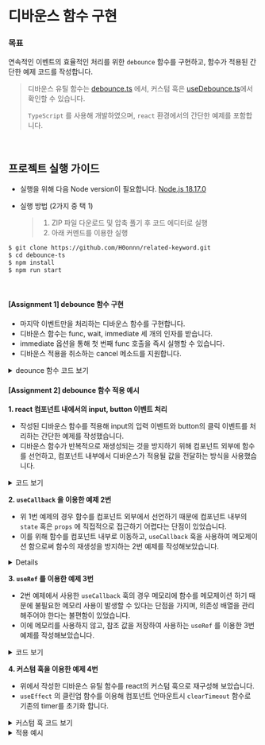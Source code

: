 # 디바운스 함수 구현

### 목표
연속적인 이벤트의 효율적인 처리를 위한 `debounce` 함수를 구현하고, 함수가 적용된 간단한 예제 코드를 작성합니다.

> 디바운스 유틸 함수는 [debounce.ts](https://github.com/H0onnn/function-debounce/tree/main/debounce-ts/src/utils) 에서, 커스텀 훅은 [useDebounce.ts](https://github.com/H0onnn/function-debounce/tree/main/debounce-ts/src/hooks)에서 확인할 수 있습니다.
>
> `TypeScript` 를 사용해 개발하였으며, `react` 환경에서의 간단한 예제를 포함합니다.
<br />

## 프로젝트 실행 가이드

- 실행을 위해 다음 Node version이 필요합니다.
  [Node.js 18.17.0](https://nodejs.org/ca/blog/release/v18.17.0/)

- 실행 방법 (2가지 중 택 1)
  > 1. ZIP 파일 다운로드 및 압축 풀기 후 코드 에디터로 실행
  > 2. 아래 커멘드를 이용한 실행

```bash
$ git clone https://github.com/H0onnn/related-keyword.git
$ cd debounce-ts
$ npm install
$ npm run start
```

<br />

#### [Assignment 1] debounce 함수 구현

- 마지막 이벤트만을 처리하는 디바운스 함수를 구현합니다.
- 디바운스 함수는 func, wait, immediate 세 개의 인자를 받습니다.
- immediate 옵션을 통해 첫 번째 func 호출을 즉시 실행할 수 있습니다.
- 디바운스 적용을 취소하는 cancel 메소드를 지원합니다.

<details>
  <summary>deounce 함수 코드 보기</summary>

  ```ts
  // debounce.ts
/**
 * @description 디바운스 함수 구현하기
 *
 * @param {Function} func - 디바운스가 적용 될 함수
 * @param {number} wait - 대기 시간 설정 (ms 단위로 500은 0.5초를 나타냄) (기본 값 : 500)
 * @param {boolean} immediate - true일 때, wait 시간 동안 대기하지 않고 func를 즉시 실행 (기본 값 : false)
 * @returns {Function} - 디바운스가 적용된 함수 리턴
 *
 * @example
 * const debouncedConsole = debounce(() => console.log('console !'), 500); => 이벤트가 끝난 후 0.5초 뒤에 콘솔 실행
 */

interface DebounceFunctionReturnTypes<T extends (...args: any[]) => any> {
  debounced: (...args: Parameters<T>) => Promise<ReturnType<T>>;
  cancel: () => void;
}

const debounce = <T extends (...args: any[]) => any>(
  func: T,
  wait: number = 500,
  immediate: boolean = false
): DebounceFunctionReturnTypes<T> => {
  let timeoutId: ReturnType<typeof setTimeout> | null = null;

  let setPromiseResolve: (value: ReturnType<T> | null) => void;

  const debounced = (...args: Parameters<T>): Promise<ReturnType<T>> => {
    return new Promise<ReturnType<T>>((res) => {
      const runImmediately = immediate && timeoutId === null;

      if (runImmediately) {
        res(func(...args));
      }

      const delay = () => {
        timeoutId = null;

        if (immediate === false) {
          res(func(...args));
        }
      };

      if (timeoutId !== null) {
        clearTimeout(timeoutId);
      }

      setPromiseResolve = res as (value: ReturnType<T> | null) => void;

      timeoutId = setTimeout(delay, wait);
    });
  };

  const cancel = () => {
    if (timeoutId !== null) {
      clearTimeout(timeoutId);
      timeoutId = null;

      if (setPromiseResolve) {
        setPromiseResolve(null);
      }
    }
  };

  return { debounced, cancel };
};

export default debounce;
  ```
</details>

#### [Assignment 2] debounce 함수 적용 예시

**1. react 컴포넌트 내에서의 input, button 이벤트 처리**

- 작성된 디바운스 함수를 적용해 input의 입력 이벤트와 button의 클릭 이벤트를 처리하는 간단한 예제를 작성했습니다.
- 디바운스 함수가 반복적으로 재생성되는 것을 방지하기 위해 컴포넌트 외부에 함수를 선언하고, 컴포넌트 내부에서 디바운스가 적용될 값을 전달하는 방식을 사용했습니다.

<details>
  <summary>코드 보기</summary>

```tsx
import { useState } from "react";
import debounce from "../utils/debounce";

const debouncedInputValue = debounce((debouncedValue: string) => {
  console.log("디바운싱 input", debouncedValue);
});

const debouncedButtonClick = debounce(
  () => {
    console.log("디바운싱 button");
  },
  1000,
  true
); // immediate true 적용

const DebounceExample = () => {
  const [inputValue, setInputValue] = useState<string>("");
  const [buttonClickCount, setButtonClickCount] = useState<number>(0);

  const handleInputChange = (e: React.ChangeEvent<HTMLInputElement>) => {
    setInputValue(e.target.value);

    debouncedInputValue.debounced(e.target.value);
  };

  const handleButtonClick = () => {
    setButtonClickCount((prevCount) => prevCount + 1);
    console.log("디바운싱 button");

    debouncedButtonClick.debounced();
  };

  const handleCancelDebouncedButton = () => {
    debouncedButtonClick.cancel();
  };

  return (
    <div>
      <p>디바운싱 예제 1</p>
      <input
        type="text"
        value={inputValue}
        onChange={handleInputChange}
        placeholder="콘솔 창을 확인해보세요."
      />
      <button onClick={handleButtonClick}>클릭</button>
      <button onClick={handleCancelDebouncedButton}>취소</button>
    </div>
  );
};

export default DebounceExample;
```
</details>

**2. `useCallback` 을 이용한 예제 2번**

- 위 1번 예제의 경우 함수를 컴포넌트 외부에서 선언하기 때문에 컴포넌트 내부의 `state` 혹은 `props` 에 직접적으로 접근하기 어렵다는 단점이 있었습니다.
- 이를 위해 함수를 컴포넌트 내부로 이동하고, `useCallback` 훅을 사용하여 메모제이션 함으로써 함수의 재생성을 방지하는 2번 예제를 작성해보았습니다.

<details>
  <summara>코드 보기</summara>

  ```tsx
  import { useState, useCallback } from "react";
import debounce from "../utils/debounce";

const DebounceWithUseCallback = () => {
  const [inputValue, setInputValue] = useState<string>("");
  const [buttonClickCount, setButtonClickCount] = useState<number>(0);

  const debouncedInputValue = useCallback(
    debounce((debouncedValue: string) => {
      console.log("디바운싱 input", debouncedValue);
    }).debounced,
    []
  );

  // 버튼 클릭에 대한 디바운싱 함수
  const debouncedButton = useCallback(
    debounce(
      () => {
        setButtonClickCount((prevCount) => prevCount + 1);
        console.log("디바운싱 button");
      },
      1000,
      true
    ).debounced,
    []
  );

  // 버튼 클릭 디바운싱 취소 함수
  const cancelButtonDebounce = useCallback(
    debounce(
      () => {
        console.log("디바운싱 button cancel");
      },
      1000,
      true
    ).cancel,
    []
  );

  const handleInputChange = (e: React.ChangeEvent<HTMLInputElement>) => {
    setInputValue(e.target.value);
    debouncedInputValue(e.target.value);
  };

  const handleButtonClick = () => {
    debouncedButton();
  };

  const handleCancelDebouncedButton = () => {
    cancelButtonDebounce();
  };

  return (
    // return ...
  );
};

export default DebounceWithUseCallback;
```
</details>

**3. `useRef` 를 이용한 예제 3번**

- 2번 예제에서 사용한 `useCallback` 훅의 경우 메모리에 함수를 메모제이션 하기 때문에 불필요한 메모리 사용이 발생할 수 있다는 단점을 가지며, 의존성 배열을 관리해주어야 한다는 불편함이 있었습니다.
- 이에 메모리를 사용하지 않고, 참조 값을 저장하여 사용하는 `useRef` 를 이용한 3번 예제를 작성해보았습니다. 

<details>
  <summary>코드 보기</summary>

  ```ts
  import { useRef, useEffect, useState } from "react";
import debounce from "../utils/debounce";

const DebounceWithRef = () => {
  const [inputValue, setInputValue] = useState<string>("");
  const [debouncedValue, setDebouncedValue] = useState<string>("");
  const [buttonClickCount, setButtonClickCount] = useState<number>(0);

  // Input 디바운싱 처리를 위한 ref
  const debouncedInputRef = useRef(
    debounce((value: string) => {
      setDebouncedValue(value);
    })
  );

  // Button 디바운싱 처리를 위한 ref
  const debouncedButtonRef = useRef(
    debounce(
      () => {
        setButtonClickCount((prevCount) => prevCount + 1);
      },
      1000, // wait = 1000ms
      true // immediate = true
    )
  );

  const handleInputChange = (e: React.ChangeEvent<HTMLInputElement>) => {
    setInputValue(e.target.value);
    debouncedInputRef.current.debounced(e.target.value);
  };

  const handleButtonClick = () => {
    debouncedButtonRef.current.debounced();
  };

  const handleCancelDebouncedButton = () => {
    debouncedButtonRef.current.cancel();
  };

  useEffect(() => {
    // ex) 디바운스 처리된 값에 따른 검색 api 호출
    debouncedValue && console.log("디바운싱 input", debouncedValue);
  }, [debouncedValue]);

  useEffect(() => {
    buttonClickCount && console.log("디바운싱 button", buttonClickCount);
  }, [buttonClickCount]);

  return (
   // return ...
  );
};

export default DebounceWithRef;
  ```
</details>

**4. 커스텀 훅을 이용한 예제 4번**

- 위에서 작성한 디바운스 유틸 함수를 react의 커스텀 훅으로 재구성해 보았습니다.
- `useEffect` 의 클린업 함수를 이용해 컴포넌트 언마운트시 `clearTimeout` 함수로 기존의 timer를 초기화 합니다.

<details>
  <summary>커스텀 훅 코드 보기</summary>

  ```ts
// useDebounce.ts
import { useState, useEffect } from "react";

interface UseDebounceReturnTypes<T extends (...args: any[]) => any> {
  debounced: (...args: Parameters<T>) => Promise<ReturnType<T>>;
  cancel: () => void;
}

const useDebounce = <T extends (...args: any[]) => any>(
  func: T,
  wait: number = 500,
  immediate: boolean = false
): UseDebounceReturnTypes<T> => {
  const [timeoutId, setTimeoutId] = useState<ReturnType<
    typeof setTimeout
  > | null>(null);
  const [promiseResolve, setPromiseResolve] = useState<
    ((value: ReturnType<T> | null) => void) | null
  >(null);

  const debounced = (...args: Parameters<T>): Promise<ReturnType<T>> => {
    return new Promise<ReturnType<T>>((res) => {
      const runImmediately = immediate && timeoutId === null;

      if (runImmediately) {
        res(func(...args));
      }

      const delay = () => {
        if (immediate === false) {
          res(func(...args));
        }

        setTimeoutId(null);
      };

      if (timeoutId !== null) {
        clearTimeout(timeoutId);
      }

      setPromiseResolve(res as (value: ReturnType<T> | null) => void);

      setTimeoutId(setTimeout(delay, wait));
    });
  };

  const cancel = () => {
    if (timeoutId !== null) {
      clearTimeout(timeoutId);

      if (promiseResolve) {
        setPromiseResolve(null);
      }
    }
  };

  useEffect(() => {
    return () => {
      timeoutId && clearTimeout(timeoutId);
    };
  }, [timeoutId]);

  return { debounced, cancel };
};

export default useDebounce;
```
</details>

<details>
  <summary>적용 예시</summary>

```tsx
import React, { useState } from "react";
import useDebounce from "../hooks/useDebounce";

const DebounceWithHooks = () => {
  const [inputValue, setInputValue] = useState<string>("");
  const [buttonClickCount, setButtonClickCount] = useState<number>(0);

  // Input 입력 이벤트 값에 대한 디바운싱 처리
  const { debounced: debouncedInputHandler } = useDebounce((value: string) => {
    console.log("디바운싱 input", value);
  });

  // Button 클릭 이벤트에 대한 디바운싱 처리
  const {
    debounced: debouncedButtonHandler,
    cancel: cancelDebouncedButtonHandler,
  } = useDebounce(
    () => {
      setButtonClickCount((prevCount) => prevCount + 1);
      console.log("디바운싱 button", buttonClickCount + 1);
    },
    1000, // wait = 1000ms
    true // immediate = true 적용
  );

  const handleInputChange = (e: React.ChangeEvent<HTMLInputElement>) => {
    setInputValue(e.target.value);
    debouncedInputHandler(e.target.value);
  };

  const handleButtonClick = () => {
    debouncedButtonHandler();
  };

  const handleCancelDebouncedButton = () => {
    cancelDebouncedButtonHandler();
  };

  return (
   // return ...
  );
};

export default DebounceWithHooks;
```
</details>
